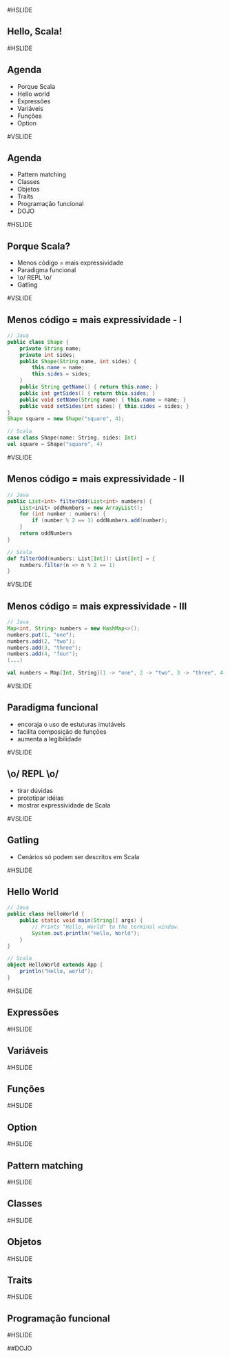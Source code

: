 #HSLIDE

## Hello, Scala!

#HSLIDE

## Agenda
- Porque Scala
- Hello world
- Expressões
- Variáveis
- Funções
- Option

#VSLIDE

## Agenda
- Pattern matching
- Classes
- Objetos
- Traits
- Programação funcional
- DOJO

#HSLIDE
## Porque Scala?

- Menos código = mais expressividade
- Paradigma funcional
- \\o/ REPL \\o/
- Gatling

#VSLIDE

## Menos código = mais expressividade - I
```Java
// Java
public class Shape {
    private String name;
    private int sides;
    public Shape(String name, int sides) {
        this.name = name;
        this.sides = sides;
    }
    public String getName() { return this.name; }
    public int getSides() { return this.sides; }
    public void setName(String name) { this.name = name; }
    public void setSides(int sides) { this.sides = sides; }
}
Shape square = new Shape("square", 4);
```
```Scala
// Scala
case class Shape(name: String, sides: Int)
val square = Shape("square", 4)
```

#VSLIDE

## Menos código = mais expressividade - II

```Java
// Java
public List<int> filterOdd(List<int> numbers) {
    List<init> oddNumbers = new ArrayList();
    for (int number : numbers) {
        if (number % 2 == 1) oddNumbers.add(number);
    }
    return oddNumbers
}
```

```Scala
// Scala
def filterOdd(numbers: List[Int]): List[Int] = {
    numbers.filter(n => n % 2 == 1)
}
```

#VSLIDE

## Menos código = mais expressividade - III
```Java
// Java
Map<int, String> numbers = new HashMap<>();
numbers.put(1, "one");
numbers.add(2, "two");
numbers.add(3, "three");
numbers.add(4, "four");
(...)
```

```Scala
val numbers = Map[Int, String](1 -> "one", 2 -> "two", 3 -> "three", 4 -> "four");
```
#VSLIDE

## Paradigma funcional

- encoraja o uso de estuturas imutáveis
- facilita composição de funções
- aumenta a legibilidade


#VSLIDE

##  \\o/ REPL \\o/

- tirar dúvidas
- prototipar idéias
- mostrar expressividade de Scala

#VSLIDE

## Gatling

- Cenários só podem ser descritos em Scala

#HSLIDE

## Hello World
```Java
// Java
public class HelloWorld {
    public static void main(String[] args) {
        // Prints "Hello, World" to the terminal window.
        System.out.println("Hello, World");
    }
}
```
```Scala
// Scala
object HelloWorld extends App {
    println("Hello, world");
}
```

#HSLIDE

## Expressões


#HSLIDE

## Variáveis

#HSLIDE

## Funções

#HSLIDE

## Option

#HSLIDE

## Pattern matching

#HSLIDE

## Classes

#HSLIDE

## Objetos

#HSLIDE

## Traits

#HSLIDE

## Programação funcional

#HSLIDE

##DOJO
